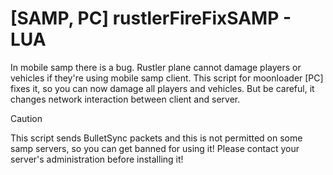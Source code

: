 # [SAMP, PC] rustlerFireFixSAMP - LUA
In mobile samp there is a bug. Rustler plane cannot damage players or vehicles if they're using mobile samp client. This script for moonloader [PC] fixes it, so you can now damage all players and vehicles. But be careful, it changes network interaction between client and server. 

> [!CAUTION]
> This script sends BulletSync packets and this is not permitted on some samp servers, so you can get banned for using it! Please contact your server's administration before installing it!
